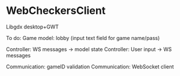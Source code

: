 # WebCheckersClient
Libgdx desktop+GWT

To do:
Game model: lobby (input text field for game name/pass)

Controller: WS messages -> model state
Controller: User input -> WS messages

Communication: gameID validation
Communication: WebSocket client